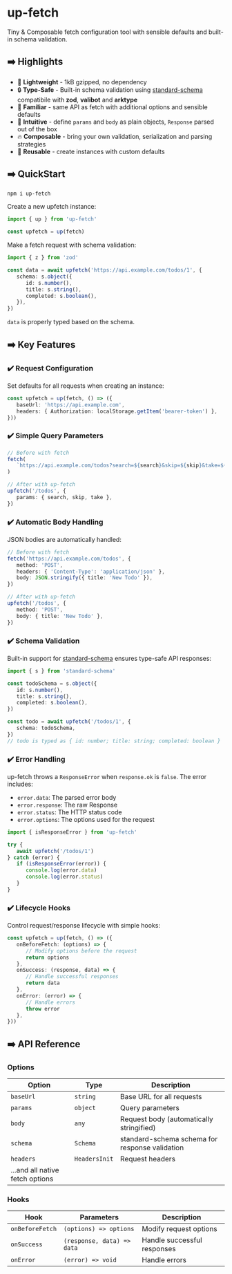 # up-fetch

Tiny & Composable fetch configuration tool with sensible defaults and built-in schema validation.

## ➡️ Highlights

- 🚀 **Lightweight** - 1kB gzipped, no dependency
- 🔒 **Type-Safe** - Built-in schema validation using [standard-schema](https://github.com/standard-schema/standard-schema) compatibile with **zod**, **valibot** and **arktype**
- 🤩 **Familiar** - same API as fetch with additional options and sensible defaults
- 🎯 **Intuitive** - define `params` and `body` as plain objects, `Response` parsed out of the box
- 🔥 **Composable** - bring your own validation, serialization and parsing strategies
- 💫 **Reusable** - create instances with custom defaults

## ➡️ QuickStart

```bash
npm i up-fetch
```

Create a new upfetch instance:

```ts
import { up } from 'up-fetch'

const upfetch = up(fetch)
```

Make a fetch request with schema validation:

```ts
import { z } from 'zod'

const data = await upfetch('https://api.example.com/todos/1', {
   schema: s.object({
      id: s.number(),
      title: s.string(),
      completed: s.boolean(),
   }),
})
```

`data` is properly typed based on the schema.

## ➡️ Key Features

### ✔️ Request Configuration

Set defaults for all requests when creating an instance:

```ts
const upfetch = up(fetch, () => ({
   baseUrl: 'https://api.example.com',
   headers: { Authorization: localStorage.getItem('bearer-token') },
}))
```

### ✔️ Simple Query Parameters

```ts
// Before with fetch
fetch(
   `https://api.example.com/todos?search=${search}&skip=${skip}&take=${take}`,
)

// After with up-fetch
upfetch('/todos', {
   params: { search, skip, take },
})
```

### ✔️ Automatic Body Handling

JSON bodies are automatically handled:

```ts
// Before with fetch
fetch('https://api.example.com/todos', {
   method: 'POST',
   headers: { 'Content-Type': 'application/json' },
   body: JSON.stringify({ title: 'New Todo' }),
})

// After with up-fetch
upfetch('/todos', {
   method: 'POST',
   body: { title: 'New Todo' },
})
```

### ✔️ Schema Validation

Built-in support for [standard-schema](https://github.com/standard-schema/standard-schema) ensures type-safe API responses:

```ts
import { s } from 'standard-schema'

const todoSchema = s.object({
   id: s.number(),
   title: s.string(),
   completed: s.boolean(),
})

const todo = await upfetch('/todos/1', {
   schema: todoSchema,
})
// todo is typed as { id: number; title: string; completed: boolean }
```

### ✔️ Error Handling

up-fetch throws a `ResponseError` when `response.ok` is `false`. The error includes:

- `error.data`: The parsed error body
- `error.response`: The raw Response
- `error.status`: The HTTP status code
- `error.options`: The options used for the request

```ts
import { isResponseError } from 'up-fetch'

try {
   await upfetch('/todos/1')
} catch (error) {
   if (isResponseError(error)) {
      console.log(error.data)
      console.log(error.status)
   }
}
```

### ✔️ Lifecycle Hooks

Control request/response lifecycle with simple hooks:

```ts
const upfetch = up(fetch, () => ({
   onBeforeFetch: (options) => {
      // Modify options before the request
      return options
   },
   onSuccess: (response, data) => {
      // Handle successful responses
      return data
   },
   onError: (error) => {
      // Handle errors
      throw error
   },
}))
```

## ➡️ API Reference

### Options

| Option                          | Type          | Description                                    |
| ------------------------------- | ------------- | ---------------------------------------------- |
| `baseUrl`                       | `string`      | Base URL for all requests                      |
| `params`                        | `object`      | Query parameters                               |
| `body`                          | `any`         | Request body (automatically stringified)       |
| `schema`                        | `Schema`      | standard-schema schema for response validation |
| `headers`                       | `HeadersInit` | Request headers                                |
| ...and all native fetch options |               |                                                |

### Hooks

| Hook            | Parameters                 | Description                 |
| --------------- | -------------------------- | --------------------------- |
| `onBeforeFetch` | `(options) => options`     | Modify request options      |
| `onSuccess`     | `(response, data) => data` | Handle successful responses |
| `onError`       | `(error) => void`          | Handle errors               |
